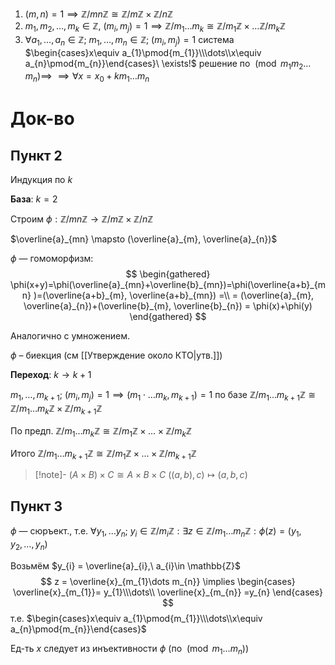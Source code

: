 1. $(m, n)=1 \implies \mathbb{Z}/mn\mathbb{Z} \cong \mathbb{Z} /m\mathbb{Z} \times \mathbb{Z} / n\mathbb{Z}$
2. $m_{1}, m_{2}, \dots, m_{k}\in \mathbb{Z},\ (m_{i},m_{j})=1 \implies \mathbb{Z} / m_{1}\dots m_{k} \cong \mathbb{Z} /m_{1}\mathbb{Z} \times\dots \mathbb{Z} / m_{k}\mathbb{Z}$
3. $\forall a_{1}, \dots, a_{n} \in \mathbb{Z};\ m_{1},\dots,m_{n}\in \mathbb{Z};\ (m_{i},m_{j})=1$
	система $\begin{cases}x\equiv a_{1}\pmod{m_{1}}\\\dots\\x\equiv a_{n}\pmod{m_{n}}\end{cases}\ \exists!$ решение по $\pmod{m_{1}m_{2}\dots m_{n}} \implies$ $\implies\forall x = x_{0}+km_{1}\dots m_{n}$ 
# Док-во
## Пункт 2

Индукция по $k$

**База**: $k=2$

Строим $\phi: \mathbb{Z} /mn\mathbb{Z} \to \mathbb{Z}/m\mathbb{Z} \times \mathbb{Z} /n\mathbb{Z}$

$\overline{a}_{mn} \mapsto (\overline{a}_{m}, \overline{a}_{n})$

$\phi$ — гомоморфизм:
$$
\begin{gathered}
\phi(x+y)=\phi(\overline{a}_{mn}+\overline{b}_{mn})=\phi(\overline{a+b}_{mn} )=(\overline{a+b}_{m}, \overline{a+b}_{mn}) =\\
= (\overline{a}_{m}, \overline{a}_{n})+(\overline{b}_{m}, \overline{b}_{n}) = \phi(x)+\phi(y)
\end{gathered}
$$

Аналогично с умножением. 

$\phi$ – биекция (см [[Утверждение около КТО|утв.]])

**Переход**: $k\to k+1$

$m_{1}, \dots, m_{k+1};\ (m_{i},m_{j})=1 \implies (m_{1}\cdot \dots m_{k}, m_{k+1}) = 1$ по базе $\mathbb{Z} /m_{1}\dots m_{k+1}\mathbb{Z} \cong \mathbb{Z} /m_{1}\dots m_{k}\mathbb{Z} \times \mathbb{Z} /m_{k+1}\mathbb{Z}$

По предп. $\mathbb{Z} /m_{1}\dots m_{k}\mathbb{Z} \cong \mathbb{Z} /m_{1}\mathbb{Z} \times\dots \times \mathbb{Z} /m_{k}\mathbb{Z}$ 

Итого $\mathbb{Z}/m_{1}\dots m_{k+1}\mathbb{Z} \cong \mathbb{Z} /m_{1}\mathbb{Z} \times\dots \times \mathbb{Z} /m_{k+1}\mathbb{Z}$

>[!note]- $(A\times B)\times C\cong A\times B\times C$
>$((a, b),c)\mapsto(a,b,c)$

## Пункт 3

$\phi$ — сюръект., т.е. $\forall y_{1},\dots y_{n};\ y_{i}\in \mathbb{Z} /m_{i}\mathbb{Z}: \exists z \in \mathbb{Z} /m_{1}\dots m_{n}\mathbb{Z}: \phi(z)=(y_{1}, y_{2}, \dots, y_{n})$

Возьмём $y_{i} = \overline{a}_{i},\ a_{i}\in \mathbb{Z}$
$$
z = \overline{x}_{m_{1}\dots m_{n}} \implies \begin{cases}
\overline{x}_{m_{1}}= y_{1}\\\dots\\
\overline{x}_{m_{n}} =y_{n}
\end{cases}
$$
т.е. $\begin{cases}x\equiv a_{1}\pmod{m_{1}}\\\dots\\x\equiv a_{n}\pmod{m_{n}}\end{cases}$

Ед-ть $x$ следует из инъективности $\phi$ (по $\pmod{m_{1}\dots m_{n}}$)